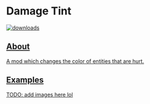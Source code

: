 # Damage Tint

<a href="https://github.com/Qalcyo/DamageTint/releases" target="_blank"><img alt="downloads" src="https://img.shields.io/github/downloads/Qalcyo/DamageTint/total?color=F5C400&style=for-the-badge" />
</div>

## About
A mod which changes the color of entities that are hurt. 

## Examples
TODO: add images here lol
